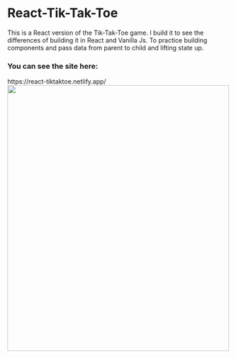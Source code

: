 # React-Tik-Tak-Toe
This is a React version of the Tik-Tak-Toe game. I build it to see the differences of building it in React and Vanilla Js. To practice building components and pass data from parent to child and lifting state up.
<h3>You can see the site here:</h3>
https://react-tiktaktoe.netlify.app/ 
<img src="https://i.ibb.co/Gdb78pk/tiktaktoe.png" width="500" height="600">
